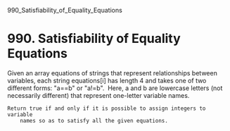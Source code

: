 990_Satisfiability_of_Equality_Equations
# 990. Satisfiability of Equality Equations

Given an array equations of strings that represent
        relationships between variables, each string equations[i] has length
        4 and takes one of two different forms: "a==b" or "a!=b". 
        Here, a and b are lowercase letters (not necessarily different)
        that represent one-letter variable names.

    Return true if and only if it is possible to assign integers to variable
        names so as to satisfy all the given equations.